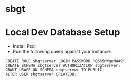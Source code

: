 # sbgt

# Local Dev Database Setup
- Install Psql
- Run the following query against your instance:
```
CREATE ROLE sbgtserver LOGIN PASSWORD 'Q6%5nWgeN4#9';
CREATE SCHEMA sbgtserver AUTHORIZATION sbgtserver;
GRANT USAGE ON SCHEMA sbgtserver TO PUBLIC;
ALTER USER sbgtserver CREATEDB;
```